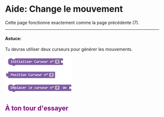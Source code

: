 # Aide: Change le mouvement

Cette page fonctionne exactement comme la page précédente (7).

***

#### Astuce:
Tu devras utiliser deux curseurs pour générer les mouvements.

![Blocs multiples curseurs][curseur_tab]

## <span style="color: #800080">À ton tour d'essayer</span>

[curseur_tab]: img/curseur_tab.png